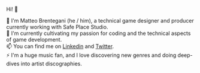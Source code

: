 Hi! 👋


🔭 I'm Matteo Brentegani (he / him), a technical game designer and producer currently working with Safe Place Studio.</br>
🌱 I'm currently cultivating my passion for coding and the technical aspects of game development.</br>
📫 You can find me on <a href = "https://www.linkedin.com/in/matteo-brentegani/">Linkedin</a> and <a href = "https://twitter.com/MatteoBrente">Twitter</a>.</br>
⚡ I'm a huge music fan, and I love discovering new genres and doing deep-dives into artist discographies.
